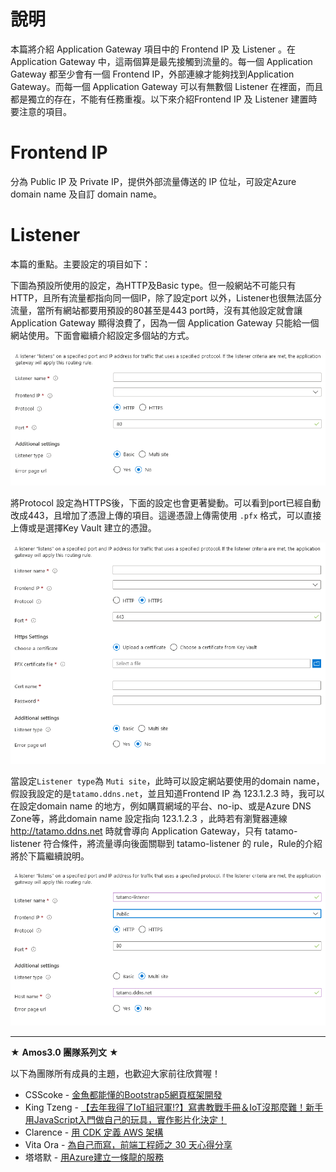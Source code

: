 # 說明

本篇將介紹 Application Gateway 項目中的 Frontend IP 及 Listener 。在Application Gateway 中，這兩個算是最先接觸到流量的。每一個 Application Gateway 都至少會有一個 Frontend IP，外部連線才能夠找到Application Gateway。而每一個 Application Gateway 可以有無數個 Listener 在裡面，而且都是獨立的存在，不能有任務重複。以下來介紹Frontend IP 及 Listener 建置時要注意的項目。

# Frontend IP

分為 Public IP 及 Private IP，提供外部流量傳送的 IP 位址，可設定Azure domain name 及自訂 domain name。

# Listener

本篇的重點。主要設定的項目如下：

下圖為預設所使用的設定，為HTTP及Basic type。但一般網站不可能只有HTTP，且所有流量都指向同一個IP，除了設定port 以外，Listener也很無法區分流量，當所有網站都要用預設的80甚至是443 port時，沒有其他設定就會讓Application Gateway 顯得浪費了，因為一個 Application Gateway 只能給一個網站使用。下面會繼續介紹設定多個站的方式。

![image-20201006225116472](https://raw.githubusercontent.com/HanInfinity/MDnoteImg/master/typora_uploadimage-20201006225116472.png)

將Protocol 設定為HTTPS後，下面的設定也會更著變動。可以看到port已經自動改成443，且增加了憑證上傳的項目。這邊憑證上傳需使用 `.pfx` 格式，可以直接上傳或是選擇Key Vault 建立的憑證。

![image-20201006225537521](https://raw.githubusercontent.com/HanInfinity/MDnoteImg/master/typora_uploadimage-20201006225537521.png)

當設定` Listener type `為 `Muti site`，此時可以設定網站要使用的domain name，假設我設定的是`tatamo.ddns.net`，並且知道Frontend IP 為 123.1.2.3 時，我可以在設定domain name 的地方，例如購買網域的平台、no-ip、或是Azure DNS Zone等，將此domain name 設定指向 123.1.2.3 ，此時若有瀏覽器連線 http://tatamo.ddns.net 時就會導向 Application Gateway，只有 tatamo-listener 符合條件，將流量導向後面關聯到 tatamo-listener 的 rule，Rule的介紹將於下篇繼續說明。

![image-20201006225844475](https://raw.githubusercontent.com/HanInfinity/MDnoteImg/master/typora_uploadimage-20201006225844475.png)



---

★ **Amos3.0 團隊系列文** ★  

以下為團隊所有成員的主題，也歡迎大家前往欣賞喔！

- CSScoke - [金魚都能懂的Bootstrap5網頁框架開發](https://ithelp.ithome.com.tw/users/20112550/ironman/3796)  
- King Tzeng - [【去年我得了IoT組冠軍!?】寫書教戰手冊＆IoT沒那麼難！新手用JavaScript入門做自己的玩具，實作影片化決定！](https://ithelp.ithome.com.tw/users/20103130/ironman/3712)  
- Clarence - [用 CDK 定義 AWS 架構](https://ithelp.ithome.com.tw/users/20117701/ironman/3734)  
- Vita Ora - [為自己而寫，前端工程師之 30 天心得分享](https://ithelp.ithome.com.tw/users/20112656/ironman/3799)  
- 塔塔默 - [用Azure建立一條龍的服務](https://ithelp.ithome.com.tw/users/20112552/ironman/3823)